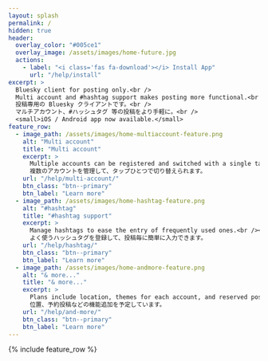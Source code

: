 ```yaml
---
layout: splash
permalink: /
hidden: true
header:
  overlay_color: "#005ce1"
  overlay_image: /assets/images/home-future.jpg
  actions:
    - label: "<i class='fas fa-download'></i> Install App"
      url: "/help/install"
excerpt: >
  Bluesky client for posting only.<br />
  Multi account and #hashtag support makes posting more functional.<br />
  投稿専用の Bluesky クライアントです。<br />
  マルチアカウント、#ハッシュタグ 等の投稿をより手軽に。<br /> 
  <small>iOS / Android app now available.</small>
feature_row:
  - image_path: /assets/images/home-multiaccount-feature.png
    alt: "Multi account"
    title: "Multi account"
    excerpt: >
      Multiple accounts can be registered and switched with a single tap on the home page.<br /><br />
      複数のアカウントを管理して、タップひとつで切り替えられます。
    url: "/help/multi-account/"
    btn_class: "btn--primary"
    btn_label: "Learn more"
  - image_path: /assets/images/home-hashtag-feature.png
    alt: "#hashtag"
    title: "#hashtag support"
    excerpt: >
      Manage hashtags to ease the entry of frequently used ones.<br /><br />
      よく使うハッシュタグを登録して、投稿毎に簡単に入力できます。
    url: "/help/hashtag/"
    btn_class: "btn--primary"
    btn_label: "Learn more"
  - image_path: /assets/images/home-andmore-feature.png
    alt: "& more..."
    title: "& more..."
    excerpt: >
      Plans include location, themes for each account, and reserved postings.<br /><br />
      位置、予約投稿などの機能追加を予定しています。
    url: "/help/and-more/"
    btn_class: "btn--primary"
    btn_label: "Learn more"      
---
```


{% include feature_row %}